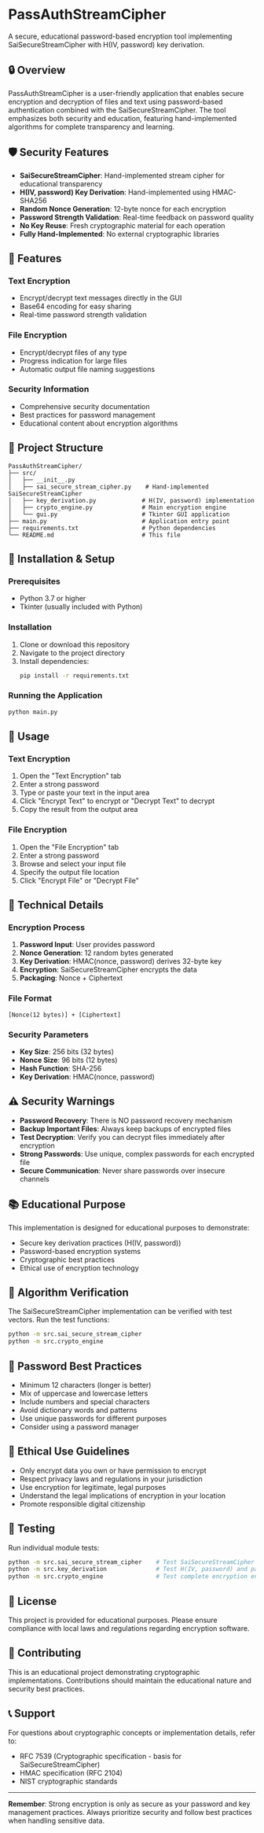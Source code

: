 # PassAuthStreamCipher

A secure, educational password-based encryption tool implementing SaiSecureStreamCipher with H(IV, password) key derivation.

## 🔒 Overview

PassAuthStreamCipher is a user-friendly application that enables secure encryption and decryption of files and text using password-based authentication combined with the SaiSecureStreamCipher. The tool emphasizes both security and education, featuring hand-implemented algorithms for complete transparency and learning.

## 🛡️ Security Features

- **SaiSecureStreamCipher**: Hand-implemented stream cipher for educational transparency
- **H(IV, password) Key Derivation**: Hand-implemented using HMAC-SHA256
- **Random Nonce Generation**: 12-byte nonce for each encryption
- **Password Strength Validation**: Real-time feedback on password quality
- **No Key Reuse**: Fresh cryptographic material for each operation
- **Fully Hand-Implemented**: No external cryptographic libraries

## 🚀 Features

### Text Encryption

- Encrypt/decrypt text messages directly in the GUI
- Base64 encoding for easy sharing
- Real-time password strength validation

### File Encryption

- Encrypt/decrypt files of any type
- Progress indication for large files
- Automatic output file naming suggestions

### Security Information

- Comprehensive security documentation
- Best practices for password management
- Educational content about encryption algorithms

## 📁 Project Structure

```
PassAuthStreamCipher/
├── src/
│   ├── __init__.py
│   ├── sai_secure_stream_cipher.py    # Hand-implemented SaiSecureStreamCipher
│   ├── key_derivation.py             # H(IV, password) implementation
│   ├── crypto_engine.py              # Main encryption engine
│   └── gui.py                        # Tkinter GUI application
├── main.py                           # Application entry point
├── requirements.txt                  # Python dependencies
└── README.md                         # This file
```

## 🔧 Installation & Setup

### Prerequisites

- Python 3.7 or higher
- Tkinter (usually included with Python)

### Installation

1. Clone or download this repository
2. Navigate to the project directory
3. Install dependencies:
   ```bash
   pip install -r requirements.txt
   ```

### Running the Application

```bash
python main.py
```

## 🎯 Usage

### Text Encryption

1. Open the "Text Encryption" tab
2. Enter a strong password
3. Type or paste your text in the input area
4. Click "Encrypt Text" to encrypt or "Decrypt Text" to decrypt
5. Copy the result from the output area

### File Encryption

1. Open the "File Encryption" tab
2. Enter a strong password
3. Browse and select your input file
4. Specify the output file location
5. Click "Encrypt File" or "Decrypt File"

## 🔐 Technical Details

### Encryption Process

1. **Password Input**: User provides password
2. **Nonce Generation**: 12 random bytes generated
3. **Key Derivation**: HMAC(nonce, password) derives 32-byte key
4. **Encryption**: SaiSecureStreamCipher encrypts the data
5. **Packaging**: Nonce + Ciphertext

### File Format

```
[Nonce(12 bytes)] + [Ciphertext]
```

### Security Parameters

- **Key Size**: 256 bits (32 bytes)
- **Nonce Size**: 96 bits (12 bytes)
- **Hash Function**: SHA-256
- **Key Derivation**: HMAC(nonce, password)

## ⚠️ Security Warnings

- **Password Recovery**: There is NO password recovery mechanism
- **Backup Important Files**: Always keep backups of encrypted files
- **Test Decryption**: Verify you can decrypt files immediately after encryption
- **Strong Passwords**: Use unique, complex passwords for each encrypted file
- **Secure Communication**: Never share passwords over insecure channels

## 📚 Educational Purpose

This implementation is designed for educational purposes to demonstrate:

- Secure key derivation practices (H(IV, password))
- Password-based encryption systems
- Cryptographic best practices
- Ethical use of encryption technology

## 🔬 Algorithm Verification

The SaiSecureStreamCipher implementation can be verified with test vectors. Run the test functions:

```bash
python -m src.sai_secure_stream_cipher
python -m src.crypto_engine
```

## 🎯 Password Best Practices

- Minimum 12 characters (longer is better)
- Mix of uppercase and lowercase letters
- Include numbers and special characters
- Avoid dictionary words and patterns
- Use unique passwords for different purposes
- Consider using a password manager

## 🚫 Ethical Use Guidelines

- Only encrypt data you own or have permission to encrypt
- Respect privacy laws and regulations in your jurisdiction
- Use encryption for legitimate, legal purposes
- Understand the legal implications of encryption in your location
- Promote responsible digital citizenship

## 🐛 Testing

Run individual module tests:

```bash
python -m src.sai_secure_stream_cipher    # Test SaiSecureStreamCipher implementation
python -m src.key_derivation              # Test H(IV, password) and password validation
python -m src.crypto_engine               # Test complete encryption engine
```

## 📄 License

This project is provided for educational purposes. Please ensure compliance with local laws and regulations regarding encryption software.

## 🤝 Contributing

This is an educational project demonstrating cryptographic implementations. Contributions should maintain the educational nature and security best practices.

## 📞 Support

For questions about cryptographic concepts or implementation details, refer to:

- RFC 7539 (Cryptographic specification - basis for SaiSecureStreamCipher)
- HMAC specification (RFC 2104)
- NIST cryptographic standards

---

**Remember**: Strong encryption is only as secure as your password and key management practices. Always prioritize security and follow best practices when handling sensitive data.
